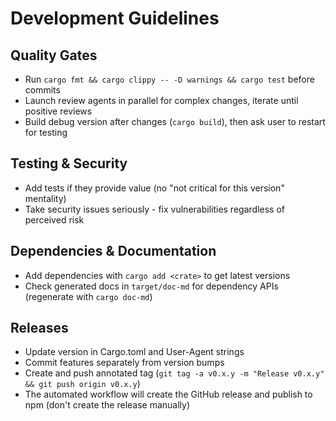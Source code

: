 # Development Guidelines

## Quality Gates
- Run `cargo fmt && cargo clippy -- -D warnings && cargo test` before commits
- Launch review agents in parallel for complex changes, iterate until positive reviews
- Build debug version after changes (`cargo build`), then ask user to restart for testing

## Testing & Security
- Add tests if they provide value (no "not critical for this version" mentality)
- Take security issues seriously - fix vulnerabilities regardless of perceived risk

## Dependencies & Documentation
- Add dependencies with `cargo add <crate>` to get latest versions
- Check generated docs in `target/doc-md` for dependency APIs (regenerate with `cargo doc-md`)

## Releases
- Update version in Cargo.toml and User-Agent strings
- Commit features separately from version bumps
- Create and push annotated tag (`git tag -a v0.x.y -m "Release v0.x.y" && git push origin v0.x.y`)
- The automated workflow will create the GitHub release and publish to npm (don't create the release manually)
